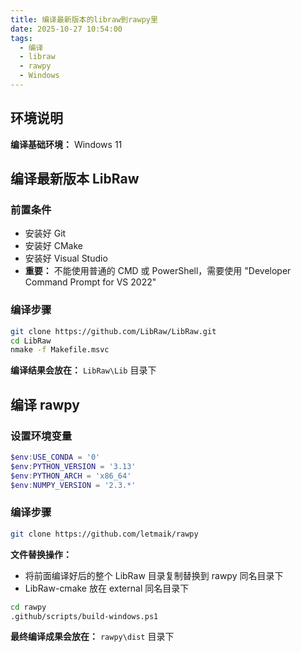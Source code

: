 ```yaml
---
title: 编译最新版本的libraw到rawpy里
date: 2025-10-27 10:54:00
tags:
  - 编译
  - libraw
  - rawpy
  - Windows
---
```


## 环境说明

**编译基础环境：** Windows 11

## 编译最新版本 LibRaw

### 前置条件

- 安装好 Git
- 安装好 CMake
- 安装好 Visual Studio
- **重要：** 不能使用普通的 CMD 或 PowerShell，需要使用 "Developer Command Prompt for VS 2022"

### 编译步骤

```bash
git clone https://github.com/LibRaw/LibRaw.git
cd LibRaw
nmake -f Makefile.msvc
```

**编译结果会放在：** `LibRaw\Lib` 目录下

## 编译 rawpy

### 设置环境变量

```powershell
$env:USE_CONDA = '0'
$env:PYTHON_VERSION = '3.13'
$env:PYTHON_ARCH = 'x86_64'
$env:NUMPY_VERSION = '2.3.*'
```

### 编译步骤

```bash
git clone https://github.com/letmaik/rawpy
```

**文件替换操作：**
- 将前面编译好后的整个 LibRaw 目录复制替换到 rawpy 同名目录下
- LibRaw-cmake 放在 external 同名目录下

```bash
cd rawpy
.github/scripts/build-windows.ps1
```

**最终编译成果会放在：** `rawpy\dist` 目录下